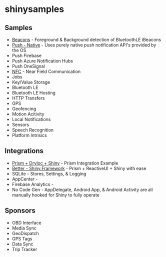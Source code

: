 # shinysamples
 
## Samples
* [Beacons](beacons) - Foreground & Background detection of BluetoothLE iBeacons
* [Push - Native](Push-Native) - Uses purely native push notification API's provided by the OS
* Push Firebase
* Push Azure Notification Hubs
* Push OneSignal
* [NFC](Nfc) - Near Field Communication
* Jobs
* Key/Value Storage
* Bluetooth LE
* Bluetooth LE Hosting
* HTTP Transfers
* GPS 
* Geofencing
* Motion Acitivity
* Local Notifications
* Sensors
* Speech Recognition
* Platform Intrisics

## Integrations
* [Prism + DryIoc + Shiny](Prism-Integration) - Prism Integration Example
* [Better - Shiny.Framework](Prism-RXUI-Best-Integration) - Prism + ReactiveUI + Shiny with ease
* SQLite - Stores, Settings, & Logging
* AppCenter - 
* Firebase Analytics -
* No Code Gen - AppDelegate, Android App, & Android Activity are all manually hooked for Shiny to fully operate

## Sponsors
* OBD Interface
* Media Sync
* GeoDispatch
* GPS Tags
* Data Sync
* Trip Tracker